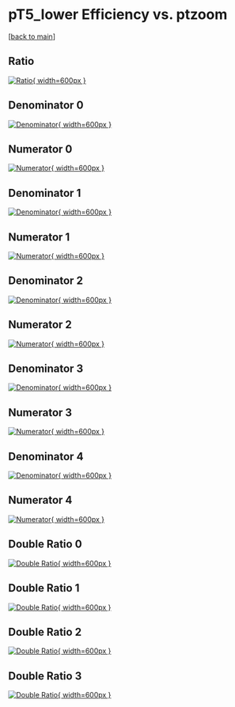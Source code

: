 # pT5_lower Efficiency vs. ptzoom

[[back to main](./)]



## Ratio

[![Ratio](../mtv/var/pT5_lower_base_13_1_eff_ptzoom.png){ width=600px }](../mtv/var/pT5_lower_base_13_1_eff_ptzoom.pdf)

## Denominator 0

[![Denominator](../mtv/den/pT5_lower_base_13_1_eff_ptzoom_den0.png){ width=600px }](../mtv/den/pT5_lower_base_13_1_eff_ptzoom_den0.pdf)

## Numerator 0

[![Numerator](../mtv/num/pT5_lower_base_13_1_eff_ptzoom_num0.png){ width=600px }](../mtv/num/pT5_lower_base_13_1_eff_ptzoom_num0.pdf)

## Denominator 1

[![Denominator](../mtv/den/pT5_lower_base_13_1_eff_ptzoom_den1.png){ width=600px }](../mtv/den/pT5_lower_base_13_1_eff_ptzoom_den1.pdf)

## Numerator 1

[![Numerator](../mtv/num/pT5_lower_base_13_1_eff_ptzoom_num1.png){ width=600px }](../mtv/num/pT5_lower_base_13_1_eff_ptzoom_num1.pdf)

## Denominator 2

[![Denominator](../mtv/den/pT5_lower_base_13_1_eff_ptzoom_den2.png){ width=600px }](../mtv/den/pT5_lower_base_13_1_eff_ptzoom_den2.pdf)

## Numerator 2

[![Numerator](../mtv/num/pT5_lower_base_13_1_eff_ptzoom_num2.png){ width=600px }](../mtv/num/pT5_lower_base_13_1_eff_ptzoom_num2.pdf)

## Denominator 3

[![Denominator](../mtv/den/pT5_lower_base_13_1_eff_ptzoom_den3.png){ width=600px }](../mtv/den/pT5_lower_base_13_1_eff_ptzoom_den3.pdf)

## Numerator 3

[![Numerator](../mtv/num/pT5_lower_base_13_1_eff_ptzoom_num3.png){ width=600px }](../mtv/num/pT5_lower_base_13_1_eff_ptzoom_num3.pdf)

## Denominator 4

[![Denominator](../mtv/den/pT5_lower_base_13_1_eff_ptzoom_den4.png){ width=600px }](../mtv/den/pT5_lower_base_13_1_eff_ptzoom_den4.pdf)

## Numerator 4

[![Numerator](../mtv/num/pT5_lower_base_13_1_eff_ptzoom_num4.png){ width=600px }](../mtv/num/pT5_lower_base_13_1_eff_ptzoom_num4.pdf)

## Double Ratio 0

[![Double Ratio](../mtv/ratio/pT5_lower_base_13_1_eff_ptzoom_ratio0.png){ width=600px }](../mtv/ratio/pT5_lower_base_13_1_eff_ptzoom_ratio0.pdf)

## Double Ratio 1

[![Double Ratio](../mtv/ratio/pT5_lower_base_13_1_eff_ptzoom_ratio1.png){ width=600px }](../mtv/ratio/pT5_lower_base_13_1_eff_ptzoom_ratio1.pdf)

## Double Ratio 2

[![Double Ratio](../mtv/ratio/pT5_lower_base_13_1_eff_ptzoom_ratio2.png){ width=600px }](../mtv/ratio/pT5_lower_base_13_1_eff_ptzoom_ratio2.pdf)

## Double Ratio 3

[![Double Ratio](../mtv/ratio/pT5_lower_base_13_1_eff_ptzoom_ratio3.png){ width=600px }](../mtv/ratio/pT5_lower_base_13_1_eff_ptzoom_ratio3.pdf)

